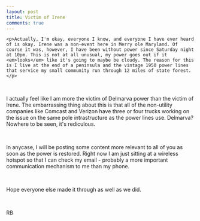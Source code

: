 ```yaml
---
layout: post
title: Victim of Irene
comments: true
---
```



    <p>Actually, I'm okay, everyone I know, and everyone I have ever heard of is okay. Irene was a non-event here in Merry ole Maryland. Of course it was, however, I have been without power since Saturday night at 10pm. This is not at all unusual, my power goes out if it <em>looks</em> like it's going to maybe be cloudy. The reason for this is I live at the end of a peninsula and the vintage 1950 power lines that service my small community run through 12 miles of state forest.</p>
<br/>
<p>I actually feel like I am more the victim of Delmarva power than the victim of Irene. The embarrassing thing about this is that all of the non-utility companies like Comcast and Verizon have three or four trucks working on the issue on the same pole intrastructure as the power lines use. Delmarva? Nowhere to be seen, it's rediculous. </p>
<br/>
<p>In anycase, I will be posting some content more relevant to all of you as soon as the power is restored. Right now I am just sitting at a wireless hotspot so that I can check my email - probably a more important communication mechanism to me than my phone.</p>
<br/>
<p>Hope everyone else made it through as well as we did.</p>
<br/>
<p>RB</p>